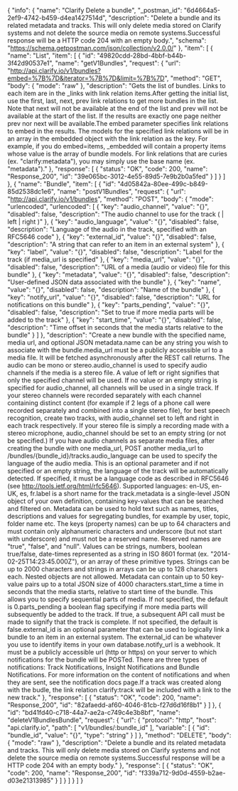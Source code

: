 {
  "info": {
    "name": "Clarify Delete a bundle",
    "_postman_id": "6d4664a5-2ef9-4742-b459-d4ea1427514d",
    "description": "Delete a bundle and its related metadata and tracks. This will only delete media stored on Clarify systems and not delete the source media on remote systems.Successful response will be a HTTP code 204 with an empty body.",
    "schema": "https://schema.getpostman.com/json/collection/v2.0.0/"
  },
  "item": [
    {
      "name": "List",
      "item": [
        {
          "id": "49820cdd-28bd-4bbf-b44b-3f42d90537e1",
          "name": "getV1Bundles",
          "request": {
            "url": "http://api.clarify.io/v1/bundles?embed=%7B%7D&iterator=%7B%7D&limit=%7B%7D",
            "method": "GET",
            "body": {
              "mode": "raw"
            },
            "description": "Gets the list of bundles. Links to each item are in the _links with link relation items.After getting the initial list, use the first, last, next, prev link relations to get more bundles in the list. Note that next will not be available at the end of the list and prev will not be available at the start of the list. If the results are exactly one page neither prev nor next will be available.The embed parameter specifies link relations to embed in the results. The models for the specified link relations will be in an array in the embedded object with the link relation as the key. For example, if you do embed=items, _embedded will contain a property items whose value is the array of bundle models. For link relations that are curies (ex. \"clarify:metadata\"), you may simply use the base name (ex. \"metadata\")."
          },
          "response": [
            {
              "status": "OK",
              "code": 200,
              "name": "Response_200",
              "id": "39e065bc-3012-4e55-89d5-7e9b2b0a5fed"
            }
          ]
        }
      ]
    },
    {
      "name": "Bundle",
      "item": [
        {
          "id": "4d05842a-80ee-499c-b849-85d2538dc1e6",
          "name": "postV1Bundles",
          "request": {
            "url": "http://api.clarify.io/v1/bundles",
            "method": "POST",
            "body": {
              "mode": "urlencoded",
              "urlencoded": [
                {
                  "key": "audio_channel",
                  "value": "{}",
                  "disabled": false,
                  "description": "The audio channel to use for the track (  | left | right )"
                },
                {
                  "key": "audio_language",
                  "value": "{}",
                  "disabled": false,
                  "description": "Language of the audio in the track, specified with an RFC5646 code"
                },
                {
                  "key": "external_id",
                  "value": "{}",
                  "disabled": false,
                  "description": "A string that can refer to an item in an external system"
                },
                {
                  "key": "label",
                  "value": "{}",
                  "disabled": false,
                  "description": "Label for the track (if media_url is specified"
                },
                {
                  "key": "media_url",
                  "value": "{}",
                  "disabled": false,
                  "description": "URL of a media (audio or video) file for this bundle"
                },
                {
                  "key": "metadata",
                  "value": "{}",
                  "disabled": false,
                  "description": "User-defined JSON data associated with the bundle"
                },
                {
                  "key": "name",
                  "value": "{}",
                  "disabled": false,
                  "description": "Name of the bundle"
                },
                {
                  "key": "notify_url",
                  "value": "{}",
                  "disabled": false,
                  "description": "URL for notifications on this bundle"
                },
                {
                  "key": "parts_pending",
                  "value": "{}",
                  "disabled": false,
                  "description": "Set to true if more media parts will be added to the track"
                },
                {
                  "key": "start_time",
                  "value": "{}",
                  "disabled": false,
                  "description": "Time offset in seconds that the media starts relative to the bundle"
                }
              ]
            },
            "description": "Create a new bundle with the specified name, media url, and optional JSON metadata.name can be any string you wish to associate with the bundle.media_url must be a publicly accessible url to a media file. It will be fetched asynchronously after the REST call returns. The audio can be mono or stereo.audio_channel is used to specify audio channels if the media is a stereo file. A value of left or right signifies that only the specified channel will be used. If no value or an empty string is specified for audio_channel, all channels will be used in a single track. If your stereo channels were recorded separately with each channel containing distinct content (for example if 2 legs of a phone call were recorded separately and combined into a single stereo file), for best speech recognition, create two tracks, with audio_channel set to left and right in each track respectively. If your stereo file is simply a recording made with a stereo microphone, audio_channel should be set to an empty string (or not be specified.) If you have audio channels as separate media files, after creating the bundle with one media_url, POST another media_url to /bundles/{bundle_id}/tracks.audio_language can be used to specify the language of the audio media. This is an optional parameter and if not specified or an empty string, the language of the track will be automatically detected. If specified, it must be a language code as described in RFC5646 (see http://tools.ietf.org/html/rfc5646). Supported languages: en-US, en-UK, es, fr.label is a short name for the track.metadata is a single-level JSON object of your own definition, containing key-values that can be searched and filtered on. Metadata can be used to hold text such as names, titles, descriptions and values for segregating bundles, for example by user, topic, folder name etc. The keys (property names) can be up to 64 characters and must contain only alphanumeric characters and underscore (but not start with underscore) and must not be a reserved name. Reserved names are &quot;true&quot;, &quot;false&quot;, and &quot;null&quot;. Values can be strings, numbers, boolean true/false, date-times represented as a string in ISO 8601 format (ex. &quot;2014-02-25T14:23:45.000Z&quot;), or an array of these primitive types. Strings can be up to 2000 characters and strings in arrays can be up to 128 characters each. Nested objects are not allowed. Metadata can contain up to 50 key-value pairs up to a total JSON size of 4000 characters.start_time a time in seconds that the media starts, relative to start time of the bundle. This allows you to specify sequential parts of media. If not specified, the default is 0.parts_pending a boolean flag specifying if more media parts will subsequently be added to the track. If true, a subsequent API call must be made to signify that the track is complete. If not specified, the default is false.external_id is an optional parameter that can be used to logically link a bundle to an item in an external system. The external_id can be whatever you use to identify items in your own database.notify_url is a webhook. It must be a publicly accessible url (http or https) on your server to which notifications for the bundle will be POSTed. There are three types of notifications: Track Notifications, Insight Notifications and Bundle Notifications. For more information on the content of notifications and when they are sent, see the notification docs page.If a track was created along with the budle, the link relation clarify:track will be included with a link to the new track."
          },
          "response": [
            {
              "status": "OK",
              "code": 200,
              "name": "Response_200",
              "id": "82afaedd-af60-4046-81cb-f27d6d16f8b1"
            }
          ]
        },
        {
          "id": "bd41fd40-c718-44a7-ae2a-c749c4e3b8bf",
          "name": "deleteV1BundlesBundle",
          "request": {
            "url": {
              "protocol": "http",
              "host": "api.clarify.io",
              "path": [
                "v1/bundles/:bundle_id"
              ],
              "variable": [
                {
                  "id": "bundle_id",
                  "value": "{}",
                  "type": "string"
                }
              ]
            },
            "method": "DELETE",
            "body": {
              "mode": "raw"
            },
            "description": "Delete a bundle and its related metadata and tracks. This will only delete media stored on Clarify systems and not delete the source media on remote systems.Successful response will be a HTTP code 204 with an empty body."
          },
          "response": [
            {
              "status": "OK",
              "code": 200,
              "name": "Response_200",
              "id": "f339a712-9d0d-4559-b2ae-d03e21313985"
            }
          ]
        }
      ]
    }
  ]
}